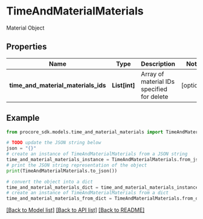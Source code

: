 # TimeAndMaterialMaterials

Material Object

## Properties

Name | Type | Description | Notes
------------ | ------------- | ------------- | -------------
**time_and_material_materials_ids** | **List[int]** | Array of material IDs specified for delete | [optional] 

## Example

```python
from procore_sdk.models.time_and_material_materials import TimeAndMaterialMaterials

# TODO update the JSON string below
json = "{}"
# create an instance of TimeAndMaterialMaterials from a JSON string
time_and_material_materials_instance = TimeAndMaterialMaterials.from_json(json)
# print the JSON string representation of the object
print(TimeAndMaterialMaterials.to_json())

# convert the object into a dict
time_and_material_materials_dict = time_and_material_materials_instance.to_dict()
# create an instance of TimeAndMaterialMaterials from a dict
time_and_material_materials_from_dict = TimeAndMaterialMaterials.from_dict(time_and_material_materials_dict)
```
[[Back to Model list]](../README.md#documentation-for-models) [[Back to API list]](../README.md#documentation-for-api-endpoints) [[Back to README]](../README.md)



